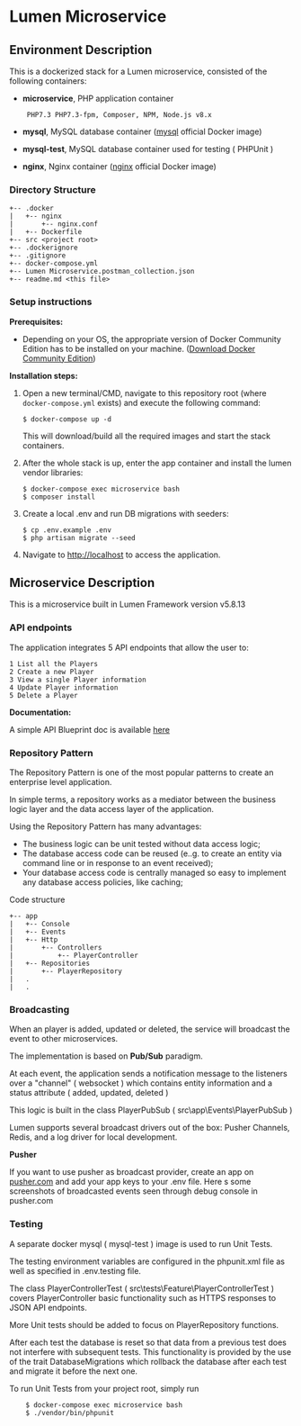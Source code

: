 # Lumen Microservice

## **Environment Description**

This is a dockerized stack for a Lumen microservice, consisted of the following containers:
-  **microservice**, PHP application container

        PHP7.3 PHP7.3-fpm, Composer, NPM, Node.js v8.x
    
-  **mysql**, MySQL database container ([mysql](https://hub.docker.com/_/mysql/) official Docker image)
-  **mysql-test**, MySQL database container used for testing ( PHPUnit )
-  **nginx**, Nginx container ([nginx](https://hub.docker.com/_/nginx/) official Docker image)

### **Directory Structure**
```
+-- .docker
|   +-- nginx
|       +-- nginx.conf
|   +-- Dockerfile
+-- src <project root>
+-- .dockerignore
+-- .gitignore
+-- docker-compose.yml
+-- Lumen Microservice.postman_collection.json
+-- readme.md <this file>
```

### **Setup instructions**

**Prerequisites:** 

* Depending on your OS, the appropriate version of Docker Community Edition has to be installed on your machine.  ([Download Docker Community Edition](https://hub.docker.com/search/?type=edition&offering=community))

**Installation steps:** 

1. Open a new terminal/CMD, navigate to this repository root (where `docker-compose.yml` exists) and execute the following command:

    ```
    $ docker-compose up -d
    ```

    This will download/build all the required images and start the stack containers.

2. After the whole stack is up, enter the app container and install the lumen vendor libraries:

    ```
    $ docker-compose exec microservice bash
    $ composer install
    ```

2. Create a local .env and run DB migrations with seeders:

    ```
    $ cp .env.example .env
    $ php artisan migrate --seed
    ```

3. Navigate to [http://localhost](http://localhost) to access the application.

## **Microservice Description**

This is a microservice built in Lumen Framework version v5.8.13

### **API endpoints**

The application integrates 5 API endpoints that allow the user to:

    1 List all the Players
    2 Create a new Player
    3 View a single Player information
    4 Update Player information
    5 Delete a Player

**Documentation:**

A simple API Blueprint doc is available [here](https://lumenmicroserviceapis.docs.apiary.io/)

### **Repository Pattern**

The Repository Pattern is one of the most popular patterns to create an enterprise level application.

In simple terms, a repository works as a mediator between the business logic layer and the data access layer of the application.

Using the Repository Pattern has many advantages:

- The business logic can be unit tested without data access logic;
- The database access code can be reused (e..g. to create an entity via command line or in response to an event received);
- Your database access code is centrally managed so easy to implement any database access policies, like caching;

Code structure
```
+-- app
|   +-- Console
|   +-- Events
|   +-- Http
|       +-- Controllers
|           +-- PlayerController
|   +-- Repositories
|       +-- PlayerRepository
|   .
|   .
```

### **Broadcasting**

When an player is added, updated or deleted, the service will broadcast the event to other microservices.

The implementation is based on **Pub/Sub** paradigm.

At each event, the application sends a notification message to the listeners over a "channel" ( websocket ) which contains
entity information and a status attribute ( added, updated, deleted )

This logic is built in the class PlayerPubSub ( src\app\Events\PlayerPubSub )

Lumen supports several broadcast drivers out of the box: Pusher Channels, Redis, and a log driver for local development.

**Pusher** 

If you want to use pusher as broadcast provider, create an app on [pusher.com](https://pusher.com/) and add your app keys to your .env file.
Here s some screenshots of broadcasted events seen through debug console in pusher.com

### **Testing**
A separate docker mysql ( mysql-test ) image is used to run Unit Tests.

The testing environment variables are configured in the phpunit.xml file as well as specified in .env.testing file.

The class PlayerControllerTest ( src\tests\Feature\PlayerControllerTest ) covers PlayerController basic functionality
such as HTTPS responses to JSON API endpoints.

More Unit tests should be added to focus on PlayerRepository functions.

After each test the database is reset so that data from a previous test does not interfere with subsequent tests.
This functionality is provided by the use of the trait DatabaseMigrations which rollback the database after each test and migrate it before the next one.

To run Unit Tests from your project root, simply run 
```
    $ docker-compose exec microservice bash
    $ ./vendor/bin/phpunit
```